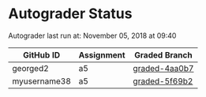 # Autograder Status
Autograder last run at: November 05, 2018 at 09:40

| GitHub ID | Assignment | Graded Branch |
|-----------|------------|---------------|
| georged2 | a5 | [graded-4aa0b7](https://github.com/Fall2018COMP401-001/a5-georged2/tree/graded-4aa0b7) | 
| myusername38 | a5 | [graded-5f69b2](https://github.com/Fall2018COMP401-001/a5-myusername38/tree/graded-5f69b2) | 

